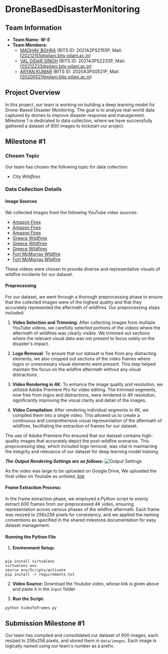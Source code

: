 # DroneBasedDisasterMonitoring

## Team Information
- **Team Name:** ***W-5***
- **Team Members:** 
    - [MADHAV BOHRA](https://github.com/MadhavBohra) (BITS ID: 2021A2PS2155P, Mail: [f20212155@pilani.bits-pilani.ac.in](mailto:f20212155@pilani.bits-pilani.ac.in))
    - [VAL DIDAR SINGH](https://github.com/valdidar) (BITS ID: 2021A3PS2233P, Mail: [f20212233@pilani.bits-pilani.ac.in](mailto:f20212233@pilani.bits-pilani.ac.in))
    - [ARYAN KUMAR](https://github.com/Aryan-Kumar-25) (BITS ID: 2020A3PS0521P, Mail: [f20200521@pilani.bits-pilani.ac.in](mailto:f20200521@pilani.bits-pilani.ac.in))

## Project Overview
In this project, our team is working on building a deep learning model for Drone-Based Disaster Monitoring. The goal is to analyze real-world data captured by drones to improve disaster response and management. Milestone 1 is dedicated to data collection, where we have successfully gathered a dataset of 600 images to kickstart our project.


## Milestone #1
### Chosen Topic
Our team has chosen the following topic for data collection:
- *City Wildfires*

### Data Collection Details

#### Image Sources

We collected images from the following YouTube video sources:

* [Amazon Fires](https://youtu.be/5giZRtzMyaM?feature=shared)
* [Amazon Fires](https://youtu.be/HJ_8TH9qNpQ?feature=shared)
* [Amazon Fires](https://youtu.be/U-GcemDomYQ?feature=shared)
* [Greece Wildfires](https://youtu.be/BbREg6ojGm8?feature=shared)
* [Greece Wildfires](https://youtu.be/Otsjgn-NSzo?feature=shared)
* [Greece Wildfires](https://youtu.be/ISUGTjJidPQ?feature=shared)
* [Fort McMurray Wildfire](https://youtu.be/dVNmFyuMkQE?feature=shared)
* [Fort McMurray Wildfire](https://youtu.be/oxTxy0Okdfs?feature=shared)


These videos were chosen to provide diverse and representative visuals of wildfire incidents for our dataset.



#### Preprocessing

For our dataset, we went through a thorough preprocessing phase to ensure that the collected images were of the highest quality and that they accurately represented the aftermath of wildfires. Our preprocessing steps included:

1. **Video Selection and Trimming**: After collecting images from multiple YouTube videos, we carefully selected portions of the videos where the aftermath of wildfires was clearly visible. We trimmed out sections where the relevant visual data was not present to focus solely on the disaster's impact.

2. **Logo Removal**: To ensure that our dataset is free from any distracting elements, we also cropped out sections of the video frames where logos or unnecessary visual elements were present. This step helped maintain the focus on the wildfire aftermath without any visual distractions.

3. **Video Rendering in 4K**: To enhance the image quality and resolution, we utilized Adobe Premiere Pro for video editing. The trimmed segments, now free from logos and distractions, were rendered in 4K resolution, significantly improving the visual clarity and detail of the images.

4. **Video Compilation**: After rendering individual segments in 4K, we compiled them into a single video. This allowed us to create a continuous and comprehensive visual representation of the aftermath of wildfires, facilitating the extraction of frames for our dataset.

The use of Adobe Premiere Pro ensured that our dataset contains high-quality images that accurately depict the post-wildfire scenarios. This preprocessing step, which included logo removal, was vital in maintaining the integrity and relevance of our dataset for deep learning model training.

***The Output Rendering Settings are as follows:***
![Output Settings](https://example.com/project-logo.png)

As the video was large to be uploaded on Google Drive, We uploaded the final video on Youtube as unlisted, [link]()


#### Frame Extraction Process:

In the frame extraction phase, we employed a Python script to evenly extract 600 frames from our preprocessed 4K video, ensuring representation across various phases of the wildfire aftermath. Each frame was resized to 256x256 pixels for consistency, and we applied the naming conventions as specified in the shared milestone documentation for easy dataset management.

#### Running the Python File

1. **Environment Setup:**

```shell

pip install virtualenv
virtualenv env
source env/Scripts/activate
pip install -r requirements.txt
```

2. **Video Source:** Download the Youtube video, whose link is given above and paste it in the `Input` folder

3. **Run the Script:**

```shell
python VideoToFrames.py
```

## Submission Milestone #1
Our team has compiled and consolidated our dataset of 600 images, each resized to 256x256 pixels, and stored them in `data/images`. Each image is logically named using our team's number as a prefix.
